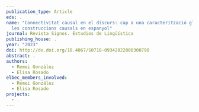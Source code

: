 ```yaml
---
publication_type: Article
eds: .
name: "Connectivitat causal en el discurs: cap a una caracterització global de
  les construccions causals en espanyol"
journal: Revista Signos. Estudios de Lingüística
publishing_house: .
year: "2023"
doi: http://dx.doi.org/10.4067/S0718-09342022000300790
abstract: .
authors:
  - Remei González
  - Elisa Rosado
elbec_members_involved:
  - Remei González
  - Elisa Rosado
projects:
  - .
---
```


